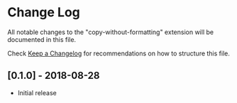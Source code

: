 # Change Log
All notable changes to the "copy-without-formatting" extension will be documented in this file.

Check [Keep a Changelog](http://keepachangelog.com/) for recommendations on how to structure this file.

## [0.1.0] - 2018-08-28
- Initial release
